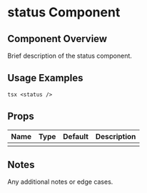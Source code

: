 # status Component

## Component Overview

Brief description of the status component.

## Usage Examples

`tsx
<status />
`

## Props

| Name | Type | Default | Description |
| ---- | ---- | ------- | ----------- |
|      |      |         |             |

## Notes

Any additional notes or edge cases.
